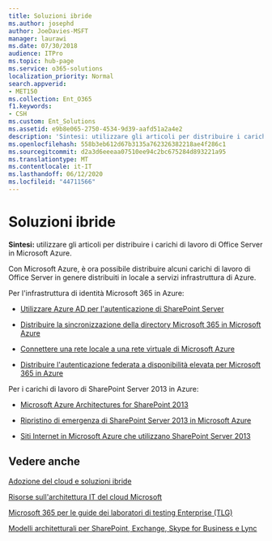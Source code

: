 ```yaml
---
title: Soluzioni ibride
ms.author: josephd
author: JoeDavies-MSFT
manager: laurawi
ms.date: 07/30/2018
audience: ITPro
ms.topic: hub-page
ms.service: o365-solutions
localization_priority: Normal
search.appverid:
- MET150
ms.collection: Ent_O365
f1.keywords:
- CSH
ms.custom: Ent_Solutions
ms.assetid: e9b8e065-2750-4534-9d39-aafd51a2a4e2
description: 'Sintesi: utilizzare gli articoli per distribuire i carichi di lavoro di Office Server in Microsoft Azure.'
ms.openlocfilehash: 558b3eb612d67b3135a762326382218ae4f286c1
ms.sourcegitcommit: d2a3d6eeeaa07510ee94c2bc675284d893221a95
ms.translationtype: MT
ms.contentlocale: it-IT
ms.lasthandoff: 06/12/2020
ms.locfileid: "44711566"
---
```

# <a name="hybrid-solutions"></a>Soluzioni ibride

 **Sintesi:** utilizzare gli articoli per distribuire i carichi di lavoro di Office Server in Microsoft Azure.
  
Con Microsoft Azure, è ora possibile distribuire alcuni carichi di lavoro di Office Server in genere distribuiti in locale a servizi infrastruttura di Azure.
  
Per l'infrastruttura di identità Microsoft 365 in Azure:

- [Utilizzare Azure AD per l'autenticazione di SharePoint Server](using-azure-ad-for-sharepoint-server-authentication.md)

- [Distribuire la sincronizzazione della directory Microsoft 365 in Microsoft Azure](deploy-office-365-directory-synchronization-dirsync-in-microsoft-azure.md)
  
- [Connettere una rete locale a una rete virtuale di Microsoft Azure](connect-an-on-premises-network-to-a-microsoft-azure-virtual-network.md)
    
- [Distribuire l'autenticazione federata a disponibilità elevata per Microsoft 365 in Azure](deploy-high-availability-federated-authentication-for-office-365-in-azure.md)
    
Per i carichi di lavoro di SharePoint Server 2013 in Azure:
  
- [Microsoft Azure Architectures for SharePoint 2013](microsoft-azure-architectures-for-sharepoint-2013.md)
    
- [Ripristino di emergenza di SharePoint Server 2013 in Microsoft Azure](sharepoint-server-2013-disaster-recovery-in-microsoft-azure.md)
    
- [Siti Internet in Microsoft Azure che utilizzano SharePoint Server 2013](internet-sites-in-microsoft-azure-using-sharepoint-server-2013.md)
  
  
## <a name="see-also"></a>Vedere anche

[Adozione del cloud e soluzioni ibride](cloud-adoption-and-hybrid-solutions.yml)
  
[Risorse sull'architettura IT del cloud Microsoft](microsoft-cloud-it-architecture-resources.md)
  
[Microsoft 365 per le guide dei laboratori di testing Enterprise (TLG)](https://docs.microsoft.com/microsoft-365/enterprise/m365-enterprise-test-lab-guides)
  
[Modelli architetturali per SharePoint, Exchange, Skype for Business e Lync](architectural-models-for-sharepoint-exchange-skype-for-business-and-lync.md)
